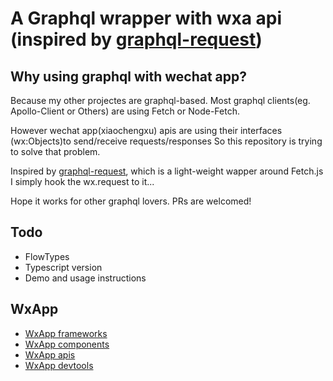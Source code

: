 # A Graphql wrapper with wxa api (inspired by [graphql-request](https://github.com/graphcool/graphql-request))

## Why using graphql with wechat app?

Because my other projectes are graphql-based.
Most graphql clients(eg. Apollo-Client or Others) are using Fetch or Node-Fetch.

However wechat app(xiaochengxu) apis are using their interfaces (wx:Objects)to send/receive requests/responses
So this repository is trying to solve that problem.

Inspired by [graphql-request](https://github.com/graphcool/graphql-request), which is a light-weight wapper around Fetch.js
I simply hook the wx.request to it...

Hope it works for other graphql lovers.
PRs are welcomed!

## Todo

* FlowTypes
* Typescript version
* Demo and usage instructions

## WxApp

* [WxApp frameworks](https://mp.weixin.qq.com/debug/wxadoc/dev/framework/MINA.html)
* [WxApp components](https://mp.weixin.qq.com/debug/wxadoc/dev/component/)
* [WxApp apis](https://mp.weixin.qq.com/debug/wxadoc/dev/api/)
* [WxApp devtools](https://mp.weixin.qq.com/debug/wxadoc/dev/devtools/download.html)
